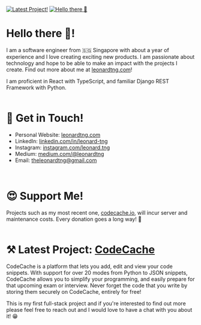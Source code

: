 [![Latest Project!](https://github-readme-files.s3-ap-southeast-1.amazonaws.com/banner.jpg)][6]
[![Hello there :wave:](https://github-readme-files.s3-ap-southeast-1.amazonaws.com/cover.jpg)][1]

# Hello there :wave:!

I am a software engineer from :singapore: Singapore with about a year of experience and I love creating exciting new products. I am passionate about technology and hope to be able to make an impact with the projects I create. Find out more about me at [leonardtng.com][1]!

I am proficient in React with TypeScript, and familiar Django REST Framework with Python. 
<br />
<br />

# :raising_hand: Get in Touch! 

* Personal Website: [leonardtng.com][1]
* LinkedIn: [linkedin.com/in/leonard-tng][2]
* Instagram: [instagram.com/leonard.tng][3]
* Medium: [medium.com/@leonardtng][4]
* Email: <a href="mailto:theleonardtng@gmail.com">theleonardtng@gmail.com</a>
<br />

# :heart_eyes: Support Me! 

Projects such as my most recent one, [codecache.io][6], will incur server and maintenance costs. Every donation goes a long way! :pray:
<br />
<br />

# :hammer_and_pick: Latest Project: [CodeCache][6]

CodeCache is a platform that lets you add, edit and view your code snippets. With support for over 20 modes from Python to JSON snippets, CodeCache allows you to simplify your programming, and easily prepare for that upcoming exam or interview. Never forget the code that you write by storing them securely on CodeCache, entirely for free!

This is my first full-stack project and if you're interested to find out more please feel free to reach out and I would love to have a chat with you about it! :grin:
<br />
<br />

[1]: https://www.leonardtng.com
[2]: https://www.linkedin.com/in/leonard-tng/
[3]: https://www.instagram.com/leonard.tng/
[4]: https://medium.com/@leonardtng
[5]: https://www.patreon.com/leonardtng
[6]: https://www.codecache.io